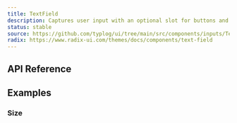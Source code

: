```yaml
---
title: TextField
description: Captures user input with an optional slot for buttons and icons.
status: stable
source: https://github.com/typlog/ui/tree/main/src/components/inputs/TextField.vue
radix: https://www.radix-ui.com/themes/docs/components/text-field
---
```


<Example name="text-field/Overview.vue" variant="full" />

## API Reference

<PropsTable name="TextField" />

## Examples

### Size

<Example name="text-field/Size.vue" />
